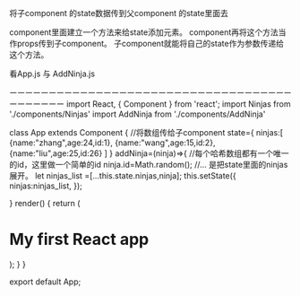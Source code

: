 
将子component 的state数据传到父component 的state里面去

component里面建立一个方法来给state添加元素。
component再将这个方法当作props传到子component。
子component就能将自己的state作为参数传递给这个方法。

看App.js 与 AddNinja.js 


ーーーーーーーーーーーーーーーーーーーーーーーーーーーーーーーーーーーーーーーーーーー
import React, { Component } from 'react';
import Ninjas from './components/Ninjas'
import AddNinja from './components/AddNinja'

class App extends Component {
  //将数组传给子component
  state={
    ninjas:[
      {name:"zhang",age:24,id:1},
      {name:"wang",age:15,id:2},
      {name:"liu",age:25,id:26}
    ]
  }
  addNinja=(ninja)=>{
    //每个哈希数组都有一个唯一的id，这里做一个简单的id
    ninja.id=Math.random();
    //... 是把state里面的ninjas展开。
    let ninjas_list =[...this.state.ninjas,ninja];
    this.setState({
      ninjas:ninjas_list,
    });

  }
  render() {
    return (
      <div className="App">
        <h1>My first React app</h1>
        <Ninjas ninjas={this.state.ninjas}/>
        <AddNinja addNinja={this.addNinja}></AddNinja>
      </div>
    );
  }
}

export default App;

